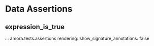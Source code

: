 # Data Assertions

## expression_is_true

::: amora.tests.assertions
    rendering:
        show_signature_annotations: false